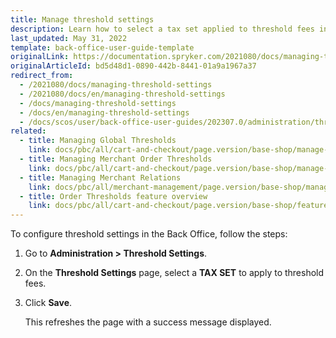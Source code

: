 ```yaml
---
title: Manage threshold settings
description: Learn how to select a tax set applied to threshold fees in the Back Office.
last_updated: May 31, 2022
template: back-office-user-guide-template
originalLink: https://documentation.spryker.com/2021080/docs/managing-threshold-settings
originalArticleId: bd5d48d1-0890-442b-8441-01a9a1967a37
redirect_from:
  - /2021080/docs/managing-threshold-settings
  - /2021080/docs/en/managing-threshold-settings
  - /docs/managing-threshold-settings
  - /docs/en/managing-threshold-settings
  - /docs/scos/user/back-office-user-guides/202307.0/administration/thresholds/managing-threshold-settings.html
related:
  - title: Managing Global Thresholds
    link: docs/pbc/all/cart-and-checkout/page.version/base-shop/manage-in-the-back-office/define-global-thresholds.html
  - title: Managing Merchant Order Thresholds
    link: docs/pbc/all/cart-and-checkout/page.version/base-shop/manage-in-the-back-office/define-merchant-order-thresholds.html
  - title: Managing Merchant Relations
    link: docs/pbc/all/merchant-management/page.version/base-shop/manage-in-the-back-office/create-merchant-relations.html
  - title: Order Thresholds feature overview
    link: docs/pbc/all/cart-and-checkout/page.version/base-shop/feature-overviews/checkout-feature-overview/order-thresholds-overview.html
---
```



To configure threshold settings in the Back Office, follow the steps:

1. Go to **Administration&nbsp;<span aria-label="and then">></span> Threshold Settings**.
2. On the **Threshold Settings** page, select a **TAX SET** to apply to threshold fees.
3. Click **Save**.

    This refreshes the page with a success message displayed.
